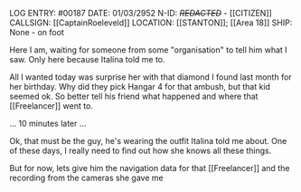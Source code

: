 LOG ENTRY: #00187
DATE: 01/03/2952
N-ID: ~~*REDACTED*~~ - [[CITIZEN]]
CALLSIGN: [[CaptainRoeleveld]]
LOCATION: [[STANTON]]; [[Area 18]]
SHIP: None - on foot  

Here I am, waiting for someone from some "organisation" to tell him
what I saw. Only here because Italina told me to.  

All I wanted today was surprise her with that diamond I found last month for
her birthday. Why did they pick Hangar 4 for that ambush, but that kid seemed
ok. So better tell his friend what happened and where that [[Freelancer]] went to.  

... 10 minutes later ...  

Ok, that must be the guy, he's wearing the outfit Italina told me about. One of these days, I really need to find out how she knows
all these things.

But for now, lets give him the navigation data for that [[Freelancer]] and the recording
from the cameras she gave me